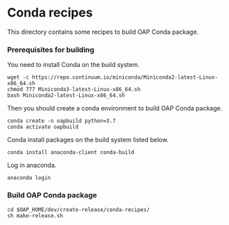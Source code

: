# Conda recipes

This directory contains some recipes to build OAP Conda package. 

### Prerequisites for building
You need to install Conda on the build system.
```$xslt
wget -c https://repo.continuum.io/miniconda/Miniconda2-latest-Linux-x86_64.sh
chmod 777 Miniconda3-latest-Linux-x86_64.sh 
bash Miniconda2-latest-Linux-x86_64.sh 
```
Then you should create a conda environment to build OAP Conda package.
```$xslt
conda create -n oapbuild python=3.7
conda activate oapbuild
```
Conda install packages on the build system listed below.
```$xslt
conda install anaconda-client conda-build
```
Log in anaconda.
```$xslt
anaconda login
```


### Build OAP Conda package
```$xslt
cd $OAP_HOME/dev/create-release/conda-recipes/
sh make-release.sh
```